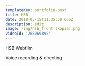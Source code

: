 ```yaml
---
templateKey: portfolio-post
title: HSB
date: 2018-05-15T11:35:50.665Z
description: edit
image: /img/hsb_front (kopia).png
videoId: '268069398'
---
```

HSB Webfilm

Voice recording & directing
